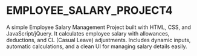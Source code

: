 # EMPLOYEE_SALARY_PROJECT4
A simple Employee Salary Management Project built with HTML, CSS, and JavaScript/jQuery. It calculates employee salary with allowances, deductions, and CL (Casual Leave) adjustments. Includes dynamic inputs, automatic calculations, and a clean UI for managing salary details easily.
